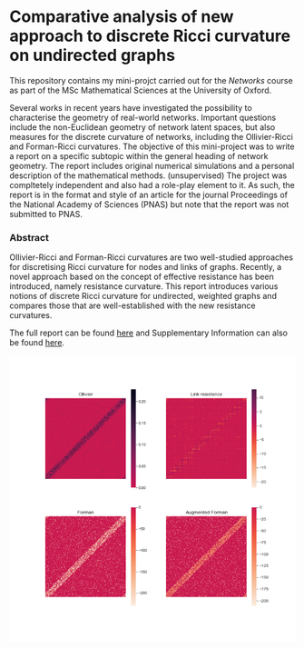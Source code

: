# Comparative analysis of new approach to discrete Ricci curvature on undirected graphs

This repository contains my mini-projct carried out for the *Networks* course as part of the MSc Mathematical Sciences at the University of Oxford.

Several works in recent years have investigated the possibility to characterise the geometry of real-world networks.
Important questions include the non-Euclidean geometry of network latent spaces, but also measures for the discrete curvature of networks, including the Ollivier-Ricci and Forman-Ricci curvatures.
The objective of this mini-project was to write a report on a specific subtopic within the general heading of network geometry.
The report includes original numerical simulations and a personal description of the mathematical methods.
(unsupervised)
The project was compltetely independent and also had a role-play element to it.
As such, the report is in the format and style of an article for the journal Proceedings of the National Academy of Sciences (PNAS) but note that the report was not submitted to PNAS.

### Abstract
Ollivier-Ricci and Forman-Ricci curvatures are two well-studied approaches for discretising Ricci curvature for nodes and links of graphs.
Recently, a novel approach based on the concept of effective resistance has been introduced, namely resistance curvature.
This report introduces various notions of discrete Ricci curvature for undirected, weighted graphs and compares those that are well-established with the new resistance curvatures.

The full report can be found [here](Comparative%20analysis%20of%20new%20approach%20to%20discrete%20Ricci%20curvature%20on%20undirected%20graphs.pdf) and Supplementary Information can also be found [here](Supplementary%20Information%20-%20Comparative%20analysis%20of%20new%20approach%20to%20discrete%20Ricci%20curvature%20on%20undirected%20graphs.pdf).


<p align="center">
  <img src="./scripts/WS-1000-100-0.5.png"/>
</p>

